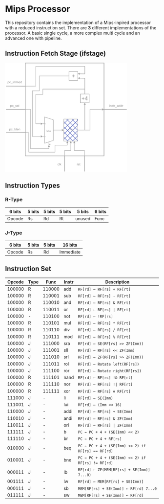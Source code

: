 # Mips Processor

This repository contains the implementation of a Mips-inpired processor with a reduced instruction set. There are **3** different implementations of the processor. A basic single cycle, a more complex multi cycle and an advanced one with pipeline.

## Instruction Fetch Stage (ifstage)
<img src="schematics/export/ifstage-schematic.drawio.svg" width="400"/>


## Instruction Types

### R-Type

| 6 bits | 5 bits | 5 bits | 5 bits | 5 bits | 6 bits |
|--------|--------|--------|--------|--------|--------|
| Opcode |   Rs   |   Rd   |   Rt   | unused |  Func  |

### J-Type

| 6 bits | 5 bits | 5 bits | 16 bits         |
|--------|--------|--------|----------------|
| Opcode |   Rs   |   Rd   | Immediate       |

## Instruction Set

| Opcode      | Type | Func | Instr |  Description |
|--------------| - | ------ | ----- | ----------------------------|
| 100000 | R | 110000 | add | `RF[rd] ← RF[rs] + RF[rt]` |
| 100000 | R | 110001 | sub | `RF[rd] ← RF[rs] - RF[rt]` |
| 100000 | R | 110010 | and | `RF[rd] ← RF[rs] & RF[rt]` |
| 100000 | R | 110011 | or | `RF[rd] ← RF[rs] \| RF[rt]` |
| 100000 | - | 110100 | not | `RF[rd] ← !RF[rs]` |
| 100000 | R | 110101 | mul | `RF[rd] ← RF[rs] * RF[rt]` |
| 100000 | R | 110110 | div | `RF[rd] ← RF[rs] / RF[rt]` |
| 100000 | R | 110111 | mod | `RF[rd] ← RF[rs] % RF[rt]` |
| 100000 | J | 111000 | sra | `RF[rd] ← SE(RF[rs] >> ZF(Imm))` |
| 100000 | J | 111001 | sll | `RF[rd] ← RF[rs] << ZF(Imm)` |
| 100000 | J | 111010 | srl | `RF[rd] ← ZF(RF[rs] >> ZF(Imm))` |
| 100000 | J | 111011 | rol | `RF[rd] ← Rotate left(RF[rs])` |
| 100000 | J | 111100 | ror | `RF[rd] ← Rotate right(RF[rs])` |
| 100000 | R | 111101 | nand | `RF[rd] ← RF[rs] !& RF[rt]` |
| 100000 | R | 111110 | nor | `RF[rd] ← RF[rs] !\| RF[rt]` |
| 100000 | R | 111111 | xor | `RF[rd] ← RF[rs] ⊕ RF[rt]` |
| 111000 | J | - | li | `RF[rd] ← SE(Imm)` |
| 111001 | J | - | lui | `RF[rd] ← (Imm << 16)` |
| 110000 | J | - | addi | `RF[rd] ← RF[rs] + SE(Imm)` |
| 110010 | J | - | andi | `RF[rd] ← RF[rs] & ZF(Imm)` |
| 110011 | J | - | ori | `RF[rd] ← RF[rs] \| ZF(Imm)` |
| 111111 | J | - | b | `PC ← PC + 4 + (SE(Imm) << 2)` |
| 111110 | J | - | br | `PC ← PC + 4 + RF[rs]` |
| 010000 | J | - | beq | `PC ← PC + 4 + (SE(Imm) << 2) if RF[rs] == RF[rd]` |
| 010001 | J | - | bne | `PC ← PC + 4 + (SE(Imm) << 2) if RF[rs] != RF[rd]` |
| 000011 | J | - | lb | `RF[rd] ← ZF(MEM[RF[rs] + SE(Imm)] 7...0)` |
| 001111 | J | - | lw | `RF[rd] ← MEM[RF[rs] + SE(Imm)]` |
| 000111 | J | - | sb | `MEM[RF[rs] + SE(Imm)] ← RF[rd] 7...0` |
| 011111 | J | - | sw | `MEM[RF[rs] + SE(Imm)] ← RF[rd]` |

